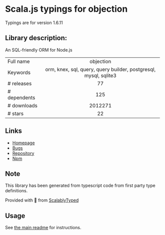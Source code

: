 
# Scala.js typings for objection

Typings are for version 1.6.11

## Library description:
An SQL-friendly ORM for Node.js

|                    |                 |
| ------------------ | :-------------: |
| Full name          | objection |
| Keywords           | orm, knex, sql, query, query builder, postgresql, mysql, sqlite3 |
| # releases         | 77 |
| # dependents       | 125 |
| # downloads        | 2012271 |
| # stars            | 22 |

## Links
- [Homepage](https://github.com/vincit/objection.js#readme)
- [Bugs](https://github.com/vincit/objection.js/issues)
- [Repository](https://github.com/vincit/objection.js)
- [Npm](https://www.npmjs.com/package/objection)
    


## Note
This library has been generated from typescript code from first party type definitions.

Provided with :purple_heart: from [ScalablyTyped](https://github.com/oyvindberg/ScalablyTyped)

## Usage
See [the main readme](../../readme.md) for instructions.


